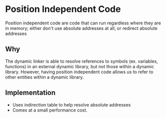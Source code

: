 # Position Independent Code

Position independent code are code that can run regardless where
they are in memory; either don't use absolute addresses at all, or
redirect absolute addresses

## Why

The dynamic linker is able to resolve references to symbols (ex. variables,
functions) in an external dynamic library, but not those
within a dynamic library. However, having position independent
code allows us to refer to other entities within a dynamic library.

## Implementation

- Uses indirection table to help resolve absolute addresses
- Comes at a small performance cost.